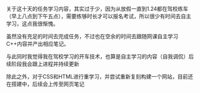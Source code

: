 关于这十天的任务学习内容，其实过于少，因为从放假一直到1.24都在驾校练车（早上八点到下午五点），需要练够时长才可以报名考试，所以很少有时间去自主学习，这点我很惭愧。

虽然没有充足的时间去完成任务，不过也在空余的时间去跟随网课自主学习C++内容并产出相应笔记。

与此同时我觉得我在驾校学习的开车技术，也算是自主学习的内容（自我调侃）后续阶段我会跟上进程并持续更新

除此之外，对于CSS和HTML进行重学习，并尝试重新复刻构建一个网站，目前还在搭建中，后续会上传至网页笔记
